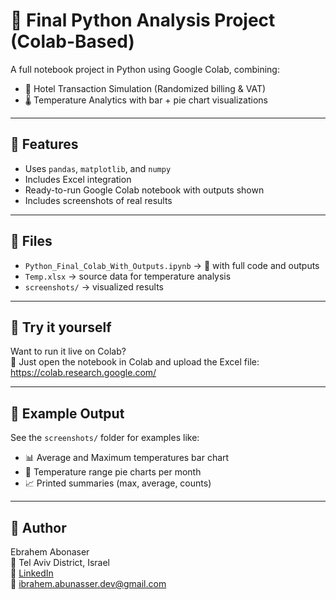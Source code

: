 
# 🐍 Final Python Analysis Project (Colab-Based)

A full notebook project in Python using Google Colab, combining:
- 💼 Hotel Transaction Simulation (Randomized billing & VAT)
- 🌡️ Temperature Analytics with bar + pie chart visualizations

---

## 🚀 Features
- Uses `pandas`, `matplotlib`, and `numpy`
- Includes Excel integration
- Ready-to-run Google Colab notebook with outputs shown
- Includes screenshots of real results

---

## 📂 Files

- `Python_Final_Colab_With_Outputs.ipynb` → 📓 with full code and outputs
- `Temp.xlsx` → source data for temperature analysis
- `screenshots/` → visualized results

---

## 🔗 Try it yourself
Want to run it live on Colab?  
📎 Just open the notebook in Colab and upload the Excel file:
https://colab.research.google.com/

---

## 👀 Example Output

See the `screenshots/` folder for examples like:
- 📊 Average and Maximum temperatures bar chart
- 🥧 Temperature range pie charts per month
- 📈 Printed summaries (max, average, counts)

---

## 🧠 Author
Ebrahem Abonaser  
📍 Tel Aviv District, Israel  
🔗 [LinkedIn](https://www.linkedin.com/in/ebrahemabonaser)  
📧 ibrahem.abunasser.dev@gmail.com
